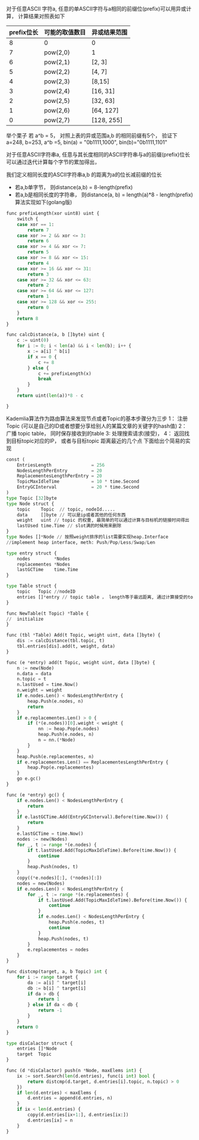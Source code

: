 对于任意ASCII 字符a, 任意的单ASCII字符与a相同的前缀位(prefix)可以用异或计算， 计算结果对照表如下

prefix位长 | 可能的取值数目 | 异或结果范围 
------ | ------ | ------ 
 8 | 0 | 0 
 7 | pow(2,0) | 1 
 6 | pow(2,1) | [2, 3]   
 5 | pow(2,2) | [4, 7] 
 4 | pow(2,3) | [8,15] 
 3 | pow(2,4) | [16, 31]
 2 | pow(2,5) | [32, 63]
 1 | pow(2,6) | [64, 127]
 0 | pow(2,7) | [128, 255] 
 
举个栗子 若 a^b = 5， 对照上表的异或范围a,b 的相同前缀有5个， 验证下 a=248, b=253, a^b =5, bin(a) = "0b1111,1000", bin(b)="0b1111,1101"

对于任意ASCII字符串a, 任意与其长度相同的ASCII字符串与a的前缀(prefix)位长可以通过迭代计算每个字节的累加得出， 

我们定义相同长度的ASCII字符串a,b 的距离为a的位长减前缀的位长 
+ 若a,b单字节， 则distance(a,b) = 8-length(prefix)
+ 若a,b是相同长度的字符串， 则distance(a, b) = length(a)*8 - length(prefix)
算法实现如下(golang版)

```python
func prefixLength(xor uint8) uint {
	switch {
	case xor == 1:
		return 7
	case xor >= 2 && xor <= 3:
		return 6
	case xor >= 4 && xor <= 7:
		return 5
	case xor >= 8 && xor <= 15:
		return 4
	case xor >= 16 && xor <= 31:
		return 3
	case xor >= 32 && xor <= 63:
		return 2
	case xor >= 64 && xor <= 127:
		return 1
	case xor >= 128 && xor <= 255:
		return 0
	}
	return 8
}

func calcDistance(a, b []byte) uint {
	c := uint(0)
	for i := 0; i < len(a) && i < len(b); i++ {
		x := a[i] ^ b[i]
		if x == 0 {
			c += 8
		} else {
			c += prefixLength(x)
			break
		}
	}
	return uint(len(a))*8 - c

}
```

Kademlia算法作为路由算法来发现节点或者Topic的基本步骤分为三步
1： 注册 Topic (可以是自己的ID或者想要分享给别人的某篇文章的关键字的hash值)
2： 广播 topic table， 同时保存接收到的table
3:  处理搜索请求(接受)， 
4： 返回找到目标topic对应的IP， 或者与目标topic 距离最近的几个点
下面给出个简易的实现

```python
const (
	EntriesLength               = 256
	NodesLengthPerEntry         = 20
	ReplacementesLengthPerEntry = 20
	TopicMaxIdleTime            = 10 * time.Second
	EntryGCInterval             = 20 * time.Second
)
type Topic [32]byte
type Node struct {
	topic    Topic  // topic, nodeId.....
	data     []byte // 可以是ip或者其他的任何东西 
	weight   uint // topic 的权重, 最简单的可以通过计算与目标机的链接时间得出
	lastUsed time.Time // slot满的时候用来删除
}
type Nodes []*Node // 按照weight排序的list需要实现heap.Interface
//implement heap interface, meth: Push/Pop/Less/Swap/Len

type entry struct {
	nodes         *Nodes 
	replacementes *Nodes
	lastGCTime    time.Time
}

type Table struct {
	topic   Topic //nodeID 
	entries []*entry // topic table ， length等于最远距离, 通过计算接受的topic与自己的topic 计算距离， 最远距离为8 * len(topic)
}

func NewTable(t Topic) *Table {
//  initialize
}

func (tbl *Table) Add(t Topic, weight uint, data []byte) {
	dis := calcDistance(tbl.topic, t)
	tbl.entries[dis].add(t, weight, data)
}

func (e *entry) add(t Topic, weight uint, data []byte) {
	n := new(Node)
	n.data = data
	n.topic = t
	n.lastUsed = time.Now()
	n.weight = weight
	if e.nodes.Len() < NodesLengthPerEntry {
		heap.Push(e.nodes, n)
		return
	}
	if e.replacementes.Len() > 0 {
		if (*(e.nodes))[0].weight < weight {
			nn := heap.Pop(e.nodes)
			heap.Push(e.nodes, n)
			n = nn.(*Node)
		}
	}
	heap.Push(e.replacementes, n)
	if e.replacementes.Len() == ReplacementesLengthPerEntry {
		heap.Pop(e.replacementes)
	}
	go e.gc()
}

func (e *entry) gc() {
	if e.nodes.Len() < NodesLengthPerEntry {
		return
	}
	if e.lastGCTime.Add(EntryGCInterval).Before(time.Now()) {
		return
	}
	e.lastGCTime = time.Now()
	nodes := new(Nodes)
	for _, t := range *(e.nodes) {
		if t.lastUsed.Add(TopicMaxIdleTime).Before(time.Now()) {
			continue
		}
		heap.Push(nodes, t)
	}
	copy((*e.nodes)[:], (*nodes)[:])
	nodes = new(Nodes)
	if e.nodes.Len() < NodesLengthPerEntry {
		for _, t := range *(e.replacementes) {
			if t.lastUsed.Add(TopicMaxIdleTime).Before(time.Now()) {
				continue
			}
			if e.nodes.Len() < NodesLengthPerEntry {
				heap.Push(e.nodes, t)
				continue
			}
			heap.Push(nodes, t)
		}
		e.replacementes = nodes
	}
}

func distcmp(target, a, b Topic) int {
	for i := range target {
		da := a[i] ^ target[i]
		db := b[i] ^ target[i]
		if da > db {
			return 1
		} else if da < db {
			return -1
		}
	}
	return 0
}

type disCalactor struct {
	entries []*Node
	target  Topic
}

func (d *disCalactor) push(n *Node, maxElems int) {
	ix := sort.Search(len(d.entries), func(i int) bool {
		return distcmp(d.target, d.entries[i].topic, n.topic) > 0
	})
	if len(d.entries) < maxElems {
		d.entries = append(d.entries, n)
	}
	if ix < len(d.entries) {
		copy(d.entries[ix+1:], d.entries[ix:])
		d.entries[ix] = n
	}
}

```


